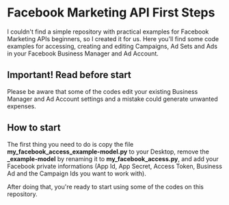 # Facebook Marketing API First Steps
I couldn't find a simple repository with practical examples for Facebook Marketing APIs beginners, so I created it for us. Here you'll find some code examples for accessing, creating and editing Campaigns, Ad Sets and Ads in your Facebook Business Manager and Ad Account.

## Important! Read before start
Please be aware that some of the codes edit your existing Business Manager and Ad Account settings and a mistake could generate unwanted expenses.

## How to start
The first thing you need to do is copy the file **my_facebook_access_example-model.py** to your Desktop, remove the **_example-model** by renaming it to **my_facebook_access.py**, and add your Facebook private informations (App Id, App Secret, Access Token, Business Ad and the Campaign Ids you want to work with).

After doing that, you're ready to start using some of the codes on this repository.
